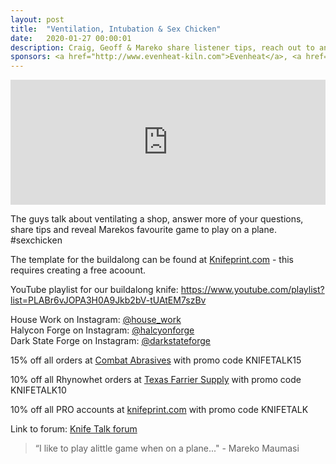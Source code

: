 ```yaml
---
layout: post
title:  "Ventilation, Intubation & Sex Chicken"
date:   2020-01-27 00:00:01
description: Craig, Geoff & Mareko share listener tips, reach out to another podcast and have a few giggles.. 
sponsors: <a href="http://www.evenheat-kiln.com">Evenheat</a>, <a href="http://www.combatabrasives.com">Combat Abrasives</a>, <a href="https://www.indasa-abrasives.com">IndasaUSA</a>, <a href="http://www.knifeprint.com">Knifeprint</a> and <a href="http://www.texasfarriersupply.com">Texas Farrier Supply</a>.
---
```

                
<iframe height="200px" width="100%" frameborder="no" scrolling="no" seamless src="https://player.simplecast.com/2ecd9e3a-efa5-460f-9be0-8aa4fd262609?dark=false"></iframe>

The guys talk about ventilating a shop, answer more of your questions, share tips and reveal Marekos favourite game to play on a plane. #sexchicken 

The template for the buildalong can be found at <a href="https://knifeprint.com/load-project/22403"> Knifeprint.com</a> - this requires creating a free acoount.  

YouTube playlist for our buildalong knife: <a href="https://www.youtube.com/playlist?list=PLABr6vJOPA3H0A9Jkb2bV-tUAtEM7szBv">https://www.youtube.com/playlist?list=PLABr6vJOPA3H0A9Jkb2bV-tUAtEM7szBv</a>    
  

House Work on Instagram: <a href="https://instagram.com/hose_work">@house_work</a>  
Halycon Forge on Instagram: <a href="https://instagram.com/halcyonforge">@halcyonforge</a>  
Dark State Forge on Instagram: <a href="https://instagram.com/darkstateforge">@darkstateforge </a>







      

            
  













  
15% off all orders at  <a href="http://www.combatabrasives.com">Combat Abrasives</a> with promo code KNIFETALK15

10% off all Rhynowhet orders at  <a href="http://www.texasfarriersupply.com">Texas Farrier Supply</a> with promo code KNIFETALK10  

10% off all PRO accounts at <a href="http://www.knifeprint.com">knifeprint.com</a> with promo code KNIFETALK
 

   
  

Link to forum: <a href="http://forum.knifetalk.net">Knife Talk forum</a>




 


<blockquote class="largeQuote">“I like to play alittle game when on a plane..." - Mareko Maumasi</blockquote>



